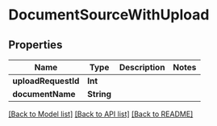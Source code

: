 # DocumentSourceWithUpload

## Properties
Name | Type | Description | Notes
------------ | ------------- | ------------- | -------------
**uploadRequestId** | **Int** |  | 
**documentName** | **String** |  | 

[[Back to Model list]](../README.md#documentation-for-models) [[Back to API list]](../README.md#documentation-for-api-endpoints) [[Back to README]](../README.md)


